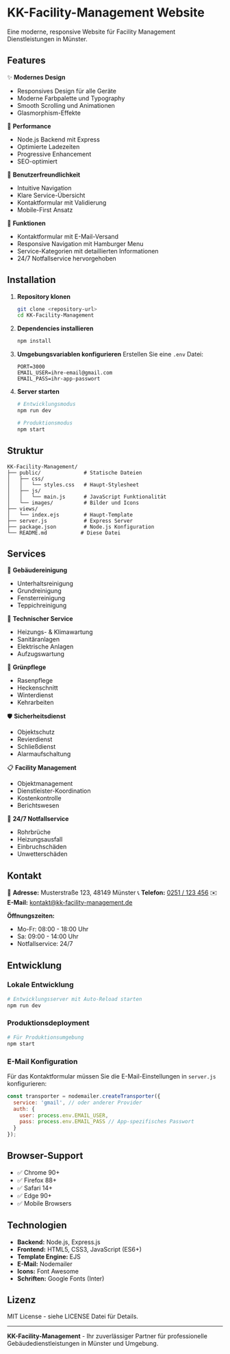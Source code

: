 # KK-Facility-Management Website

Eine moderne, responsive Website für Facility Management Dienstleistungen in Münster.

## Features

✨ **Modernes Design**
- Responsives Design für alle Geräte
- Moderne Farbpalette und Typography
- Smooth Scrolling und Animationen
- Glasmorphism-Effekte

🚀 **Performance**
- Node.js Backend mit Express
- Optimierte Ladezeiten
- Progressive Enhancement
- SEO-optimiert

📱 **Benutzerfreundlichkeit**
- Intuitive Navigation
- Klare Service-Übersicht
- Kontaktformular mit Validierung
- Mobile-First Ansatz

🔧 **Funktionen**
- Kontaktformular mit E-Mail-Versand
- Responsive Navigation mit Hamburger Menu
- Service-Kategorien mit detaillierten Informationen
- 24/7 Notfallservice hervorgehoben

## Installation

1. **Repository klonen**
   ```bash
   git clone <repository-url>
   cd KK-Facility-Management
   ```

2. **Dependencies installieren**
   ```bash
   npm install
   ```

3. **Umgebungsvariablen konfigurieren**
   Erstellen Sie eine `.env` Datei:
   ```env
   PORT=3000
   EMAIL_USER=ihre-email@gmail.com
   EMAIL_PASS=ihr-app-passwort
   ```

4. **Server starten**
   ```bash
   # Entwicklungsmodus
   npm run dev

   # Produktionsmodus
   npm start
   ```

## Struktur

```
KK-Facility-Management/
├── public/              # Statische Dateien
│   ├── css/
│   │   └── styles.css   # Haupt-Stylesheet
│   ├── js/
│   │   └── main.js      # JavaScript Funktionalität
│   └── images/          # Bilder und Icons
├── views/
│   └── index.ejs        # Haupt-Template
├── server.js            # Express Server
├── package.json         # Node.js Konfiguration
└── README.md           # Diese Datei
```

## Services

🏢 **Gebäudereinigung**
- Unterhaltsreinigung
- Grundreinigung
- Fensterreinigung
- Teppichreinigung

🔧 **Technischer Service**
- Heizungs- & Klimawartung
- Sanitäranlagen
- Elektrische Anlagen
- Aufzugswartung

🌿 **Grünpflege**
- Rasenpflege
- Heckenschnitt
- Winterdienst
- Kehrarbeiten

🛡️ **Sicherheitsdienst**
- Objektschutz
- Revierdienst
- Schließdienst
- Alarmaufschaltung

📋 **Facility Management**
- Objektmanagement
- Dienstleister-Koordination
- Kostenkontrolle
- Berichtswesen

🚨 **24/7 Notfallservice**
- Rohrbrüche
- Heizungsausfall
- Einbruchschäden
- Unwetterschäden

## Kontakt

📍 **Adresse:** Musterstraße 123, 48149 Münster
📞 **Telefon:** [0251 / 123 456](tel:+49251123456)
✉️ **E-Mail:** [kontakt@kk-facility-management.de](mailto:kontakt@kk-facility-management.de)

**Öffnungszeiten:**
- Mo-Fr: 08:00 - 18:00 Uhr
- Sa: 09:00 - 14:00 Uhr
- Notfallservice: 24/7

## Entwicklung

### Lokale Entwicklung

```bash
# Entwicklungsserver mit Auto-Reload starten
npm run dev
```

### Produktionsdeployment

```bash
# Für Produktionsumgebung
npm start
```

### E-Mail Konfiguration

Für das Kontaktformular müssen Sie die E-Mail-Einstellungen in `server.js` konfigurieren:

```javascript
const transporter = nodemailer.createTransporter({
  service: 'gmail', // oder anderer Provider
  auth: {
    user: process.env.EMAIL_USER,
    pass: process.env.EMAIL_PASS // App-spezifisches Passwort
  }
});
```

## Browser-Support

- ✅ Chrome 90+
- ✅ Firefox 88+
- ✅ Safari 14+
- ✅ Edge 90+
- ✅ Mobile Browsers

## Technologien

- **Backend:** Node.js, Express.js
- **Frontend:** HTML5, CSS3, JavaScript (ES6+)
- **Template Engine:** EJS
- **E-Mail:** Nodemailer
- **Icons:** Font Awesome
- **Schriften:** Google Fonts (Inter)

## Lizenz

MIT License - siehe LICENSE Datei für Details.

---

**KK-Facility-Management** - Ihr zuverlässiger Partner für professionelle Gebäudedienstleistungen in Münster und Umgebung.

